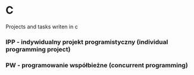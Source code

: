 # C

Projects and tasks writen in c

### IPP - indywidualny projekt programistyczny (individual programming project)
### PW - programowanie współbieżne (concurrent programming)